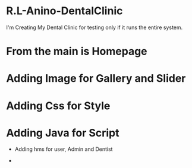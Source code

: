 # R.L-Anino-DentalClinic
I'm Creating My Dental Clinic for testing only if it runs the entire system. 

# From the main is Homepage
# Adding Image for Gallery and Slider
# Adding Css for Style
# Adding Java for Script
* Adding hms for user, Admin and Dentist

* 
